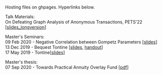 Hosting files on ghpages. Hyperlinks below.

Talk Materials:  
On Defeating Graph Analysis of Anonymous Transactions, PETS'22 [[slides_longversion](https://ivy-woo.github.io/host/Slides/RingSampler-GraphDeanonymisation.pdf)]  

Master's Seminars:  
09 Feb 2020 - Negative Correlation between Gompetz Parameters [[slides](https://ivy-woo.github.io/host/Seminars/20200209GompetzParameters.pdf)]  
13 Dec 2019 - Bequest Tontine [[slides](https://ivy-woo.github.io/host/Seminars/20191213BequestTontine.pdf), [handout](https://ivy-woo.github.io/host/Seminars/20191213BequestTontine_handout.pdf)]  
17 May 2019 - Tontine[[slides](https://ivy-woo.github.io/host/Seminars/20190517Tontine.pdf)]  

Master's thesis:  
07 Sep 2020 - Towards Practical Annuity Overlay Fund [[pdf](https://ivy-woo.github.io/host/MasterThesis/TowardsPracticalAnnuityOverlayFund.pdf)]
